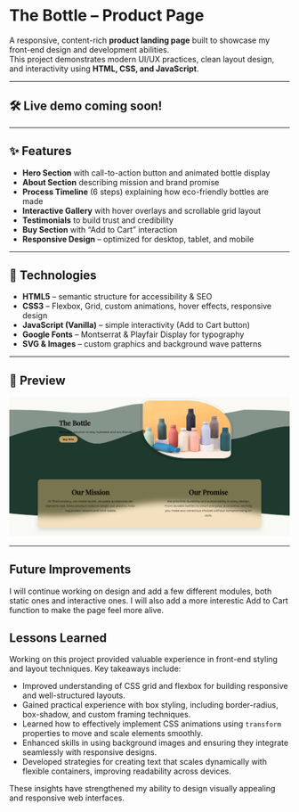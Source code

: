 # The Bottle – Product Page  

A responsive, content-rich **product landing page** built to showcase my front-end design and development abilities.  
This project demonstrates modern UI/UX practices, clean layout design, and interactivity using **HTML, CSS, and JavaScript**.   

---

## 🛠️ Live demo coming soon!

---

## ✨ Features  

- **Hero Section** with call-to-action button and animated bottle display  
- **About Section** describing mission and brand promise  
- **Process Timeline** (6 steps) explaining how eco-friendly bottles are made  
- **Interactive Gallery** with hover overlays and scrollable grid layout  
- **Testimonials** to build trust and credibility  
- **Buy Section** with “Add to Cart” interaction  
- **Responsive Design** – optimized for desktop, tablet, and mobile  

---

## 🔧 Technologies  
- **HTML5** – semantic structure for accessibility & SEO  
- **CSS3** – Flexbox, Grid, custom animations, hover effects, responsive design  
- **JavaScript (Vanilla)** – simple interactivity (Add to Cart button)  
- **Google Fonts** – Montserrat & Playfair Display for typography  
- **SVG & Images** – custom graphics and background wave patterns    

---

## 📸 Preview  

![Project Screenshot](Graphics/screenshot.png) 

---

## Future Improvements

I will continue working on design and add a few different modules, both static ones and interactive ones. I will also add a more interestic Add to Cart function to make the page feel more alive.

## Lessons Learned

Working on this project provided valuable experience in front-end styling and layout techniques. Key takeaways include:

- Improved understanding of CSS grid and flexbox for building responsive and well-structured layouts.  
- Gained practical experience with box styling, including border-radius, box-shadow, and custom framing techniques.  
- Learned how to effectively implement CSS animations using `transform` properties to move and scale elements smoothly.  
- Enhanced skills in using background images and ensuring they integrate seamlessly with responsive designs.  
- Developed strategies for creating text that scales dynamically with flexible containers, improving readability across devices.  

These insights have strengthened my ability to design visually appealing and responsive web interfaces.